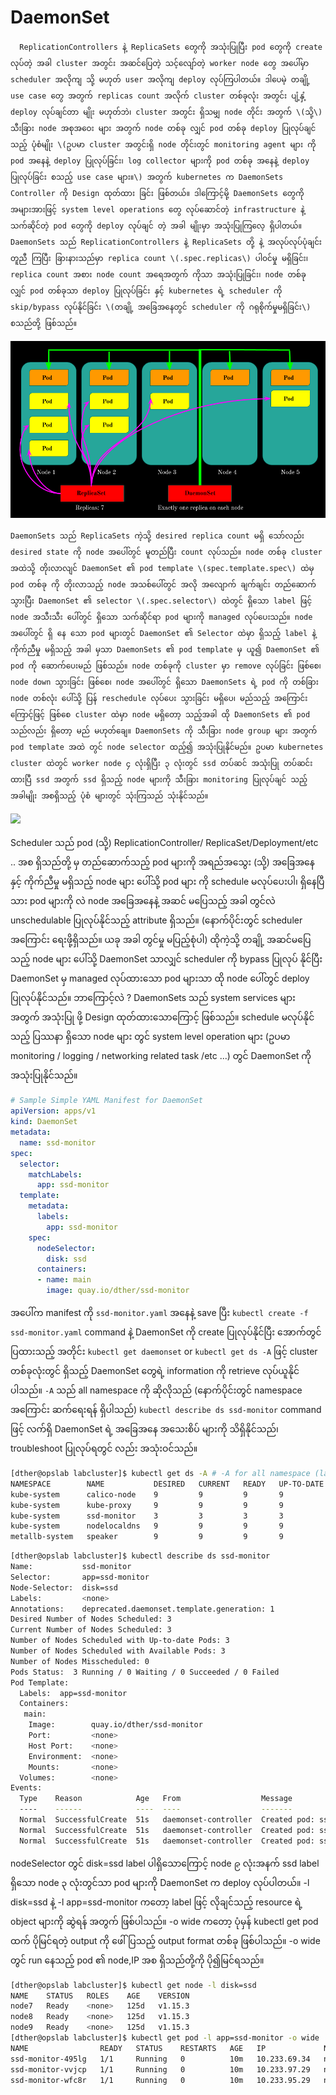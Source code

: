 # DaemonSet

      ReplicationControllers နဲ့ ReplicaSets တွေကို အသုံးပြုပြီး pod တွေကို create လုပ်တဲ့ အခါ cluster အတွင်း အဆင်ပြေတဲ့ သင့်လျော်တဲ့ worker node တွေ အပေါ်မှာ scheduler အလိုကျ သို့ မဟုတ် user အလိုကျ deploy လုပ်ကြပါတယ်။ ဒါပေမဲ့ တချို့ use case တွေ အတွက် replicas count အလိုက် cluster တစ်ခုလုံး အတွင်း ပျံ့နှံ့ deploy လုပ်ချင်တာ မျိုး မဟုတ်ဘဲ၊ cluster အတွင်း ရှိသမျှ node တိုင်း အတွက် \(သို့\) သီးခြား node အစုအဝေး များ အတွက် node တစ်ခု လျှင် pod တစ်ခု deploy ပြုလုပ်ချင်သည့် ပုံစံမျိုး \(ဥပမာ cluster အတွင်းရှိ node တိုင်းတွင် monitoring agent များ ကို pod အနေနဲ့ deploy ပြုလုပ်ခြင်း၊ log collector များကို pod တစ်ခု အနေနဲ့ deploy ပြုလုပ်ခြင်း စသည့် use case များ။\) အတွက် kubernetes က DaemonSets Controller ကို Design ထုတ်ထား ခြင်း ဖြစ်တယ်။ ဒါကြောင့်မို့ DaemonSets တွေကို အများအားဖြင့် system level operations တွေ လုပ်ဆောင်တဲ့ infrastructure နဲ့ သက်ဆိုင်တဲ့ pod တွေကို deploy လုပ်ချင် တဲ့ အခါ မျိုးမှာ အသုံးပြုကြလေ့ ရှိပါတယ်။ DaemonSets သည် ReplicationControllers နဲ့ ReplicaSets တို့ နဲ့ အလုပ်လုပ်ပုံချင်း တူညီ ကြပြီး ခြားနားသည်မှာ replica count \(.spec.replicas\) ပါဝင်မှု မရှိခြင်း၊ replica count အစား node count အရေအတွက် ကိုသာ အသုံးပြုခြင်း၊ node တစ်ခု လျှင် pod တစ်ခုသာ deploy ပြုလုပ်ခြင်း နှင့် kubernetes ရဲ့ scheduler ကို skip/bypass လုပ်နိုင်ခြင်း \(တချို့ အခြေအနေတွင် scheduler ကို ဂရုစိုက်မှုမရှိခြင်း\) စသည်တို့ ဖြစ်သည်။

![](.gitbook/assets/daemonset01.png)

    DaemonSets သည် ReplicaSets ကဲ့သို့ desired replica count မရှိ သော်လည်း desired state ကို node အပေါ်တွင် မူတည်ပြီး count လုပ်သည်။ node တစ်ခု cluster အထဲသို့ တိုးလာလျင် DaemonSet ၏ pod template \(spec.template.spec\) ထဲမှ pod တစ်ခု ကို တိုးလာသည့် node အသစ်ပေါ်တွင် အလို အလျောက် ချက်ချင်း တည်ဆောက်သွားပြီး DaemonSet ၏ selector \(.spec.selector\) ထဲတွင် ရှိသော label ဖြင့် node အသီးသီး ပေါ်တွင် ရှိသော သက်ဆိုင်ရာ pod များကို managed လုပ်ပေးသည်။ node အပေါ်တွင် ရှိ နေ သော pod များတွင် DaemonSet ၏ Selector ထဲမှာ ရှိသည့် label နဲ့ ကိုက်ညီမှု မရှိသည့် အခါ မှသာ DaemonSets ၏ pod template မှ ယူ၍ DaemonSet ၏ pod ကို ဆောက်ပေးမည် ဖြစ်သည်။ node တစ်ခုကို cluster မှာ remove လုပ်ခြင်း ဖြစ်စေ၊ node down သွားခြင်း ဖြစ်စေ၊ node အပေါ်တွင် ရှိသော DaemonSets ရဲ့ pod ကို တစ်ခြား node တစ်လုံး ပေါ်သို့ ပြန် reschedule လုပ်ပေး သွားခြင်း မရှိပေ၊ မည်သည့် အကြောင်းကြောင့်ဖြင့် ဖြစ်စေ cluster ထဲမှာ node မရှိတော့ သည့်အခါ ထို DaemonSets ၏ pod သည်လည်း ရှိတော့ မည် မဟုတ်ချေ။ DaemonSets ကို သီးခြား node group များ အတွက် pod template အထဲ တွင် node selector ထည့်၍ အသုံးပြုနိုင်မည်။ ဥပမာ kubernetes cluster ထဲတွင် worker node ၄ လုံးရှိပြီး ၃ လုံးတွင် ssd တပ်ဆင် အသုံးပြု တပ်ဆင်းထားပြီ ssd အတွက် ssd ရှိသည့် node များကို သီးခြား monitoring ပြုလုပ်ချင် သည့် အခါမျိုး အစရှိသည့် ပုံစံ များတွင် သုံးကြသည် သုံးနိုင်သည်။



![](https://lh4.googleusercontent.com/kUOnm6P6QsQf7A_FfCSnEcLy8zuTDgNYW6ZFTxA4HBB7jT4BLnMQUYVJ1WiHcQN9tXv9Hj6Yk3ZzWgcmHHwPNIusb08eRSLHbF_o9v7ACmnBdYdXYUtaCbff_lBHXvEOe8ABRMRr544)

   Scheduler သည် pod \(သို့\) ReplicationController/ ReplicaSet/Deployment/etc .. အစ ရှိသည်တို့ မှ တည်ဆောက်သည့် pod များကို အရည်အသွေး \(သို့\) အခြေအနေ နှင့် ကိုက်ညီမှု မရှိသည့် node များ ပေါ်သို့ pod များ ကို schedule မလုပ်ပေးပါ၊ ရှိနေပြီသား pod များကို လဲ node အခြေအနေနဲ့ အဆင် မပြေသည့် အခါ တွင်လဲ unschedulable ပြုလုပ်နိုင်သည့် attribute ရှိသည်။ \(နောက်ပိုင်းတွင် scheduler အကြောင်း ရေးဖို့ရှိသည်။ ယခု အခါ တွင်မှု မပြည့်စုံပါ\) ထိုကဲ့သို့ တချို့ အဆင်မပြေသည့် node များ ပေါ်သို့ DaemonSet သာလျှင် scheduler ကို bypass ပြုလုပ် နိုင်ပြီး DaemonSet မှ managed လုပ်ထားသော pod များသာ ထို node ပေါ်တွင် deploy ပြုလုပ်နိုင်သည်။ ဘာကြောင့်လဲ ? DaemonSets သည် system services များ အတွက် အသုံးပြု ဖို့ Design ထုတ်ထားသောကြောင့် ဖြစ်သည်။ schedule မလုပ်နိုင်သည့် ပြဿနာ ရှိသော node များ တွင် system level operation များ \(ဥပမာ monitoring / logging / networking related task /etc ...\) တွင် DaemonSet ကို အသုံးပြုနိုင်သည်။

```yaml
# Sample Simple YAML Manifest for DaemonSet
apiVersion: apps/v1
kind: DaemonSet
metadata:
  name: ssd-monitor
spec:
  selector:
    matchLabels:
      app: ssd-monitor
  template:
    metadata:
      labels:
        app: ssd-monitor
    spec:
      nodeSelector:
        disk: ssd
      containers:
      - name: main
        image: quay.io/dther/ssd-monitor
```

  အပေါ်က manifest ကို `ssd-monitor.yaml` အနေနဲ့ save ပြီး `kubectl create -f ssd-monitor.yaml` command နဲ့ DaemonSet ကို create ပြုလုပ်နိုင်ပြီး အောက်တွင် ပြထားသည့် အတိုင်း `kubectl get daemonset` or `kubectl get ds -A` ဖြင့် cluster တစ်ခုလုံးတွင် ရှိသည့် DaemonSet တွေရဲ့ information ကို retrieve လုပ်ယူနိုင်ပါသည်။ `-A` သည် all namespace ကို ဆိုလိုသည် \(နောက်ပိုင်းတွင် namespace အကြောင်း ဆက်ရေးရန် ရှိပါသည်\) `kubectl describe ds ssd-monitor` command ဖြင့် လက်ရှိ DaemonSet ရဲ့ အခြေအနေ အသေးစိပ် များကို သိရှိနိုင်သည်၊ troubleshoot ပြုလုပ်ရတွင် လည်း အသုံးဝင်သည်။

```bash
[dther@opslab labcluster]$ kubectl get ds -A # -A for all namespace (later explain namespace)
NAMESPACE        NAME           DESIRED   CURRENT   READY   UP-TO-DATE   AVAILABLE   NODE SELECTOR                 AGE
kube-system      calico-node    9         9         9       9            9           <none>                        125d
kube-system      kube-proxy     9         9         9       9            9           beta.kubernetes.io/os=linux   125d
kube-system      ssd-monitor    3         3         3       3            3           disk=ssd                      125d
kube-system      nodelocaldns   9         9         9       9            9           <none>                        125d
metallb-system   speaker        9         9         9       9            9           beta.kubernetes.io/os=linux   125d
```

```bash
[dther@opslab labcluster]$ kubectl describe ds ssd-monitor 
Name:           ssd-monitor
Selector:       app=ssd-monitor
Node-Selector:  disk=ssd
Labels:         <none>
Annotations:    deprecated.daemonset.template.generation: 1
Desired Number of Nodes Scheduled: 3
Current Number of Nodes Scheduled: 3
Number of Nodes Scheduled with Up-to-date Pods: 3
Number of Nodes Scheduled with Available Pods: 3
Number of Nodes Misscheduled: 0
Pods Status:  3 Running / 0 Waiting / 0 Succeeded / 0 Failed
Pod Template:
  Labels:  app=ssd-monitor
  Containers:
   main:
    Image:        quay.io/dther/ssd-monitor
    Port:         <none>
    Host Port:    <none>
    Environment:  <none>
    Mounts:       <none>
  Volumes:        <none>
Events:
  Type    Reason            Age   From                  Message
  ----    ------            ----  ----                  -------
  Normal  SuccessfulCreate  51s   daemonset-controller  Created pod: ssd-monitor-wfc8r
  Normal  SuccessfulCreate  51s   daemonset-controller  Created pod: ssd-monitor-495lg
  Normal  SuccessfulCreate  51s   daemonset-controller  Created pod: ssd-monitor-vvjcp

```

nodeSelector တွင် disk=ssd label ပါရှိသောကြောင့် node ၉ လုံးအနက် ssd label ရှိသော node ၃ လုံးတွင်သာ pod များကို DaemonSet က deploy လုပ်ပါတယ်။ -l disk=ssd နဲ့ -l app=ssd-monitor ကတော့ label ဖြင့် လိုချင်သည့် resource ရဲ့ object များကို ဆွဲရန် အတွက် ဖြစ်ပါသည်။ -o wide ကတော့ ပုံမှန် kubectl get pod ထက် ပိုမြင်ရတဲ့ output ကို ဖေါ်ပြသည့် output format တစ်ခု ဖြစ်ပါသည်။ -o wide တွင် run နေသည့် pod ၏ node,IP အစ ရှိသည်တို့ကို ပို၍မြင်ရသည်။

```bash
[dther@opslab labcluster]$ kubectl get node -l disk=ssd
NAME    STATUS   ROLES    AGE    VERSION
node7   Ready    <none>   125d   v1.15.3
node8   Ready    <none>   125d   v1.15.3
node9   Ready    <none>   125d   v1.15.3
[dther@opslab labcluster]$ kubectl get pod -l app=ssd-monitor -o wide
NAME                READY   STATUS    RESTARTS   AGE   IP             NODE    NOMINATED NODE   READINESS GATES
ssd-monitor-495lg   1/1     Running   0          10m   10.233.69.34   node8   <none>           <none>
ssd-monitor-vvjcp   1/1     Running   0          10m   10.233.97.29   node9   <none>           <none>
ssd-monitor-wfc8r   1/1     Running   0          10m   10.233.95.29   node7   <none>           <none>

```

